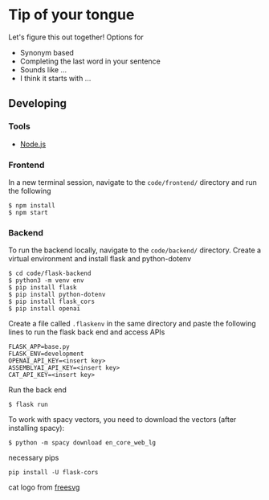 # Tip of your tongue

Let's figure this out together! Options for 
* Synonym based
* Completing the last word in your sentence
* Sounds like ...
* I think it starts with ...



## Developing

### Tools
* [Node.js](https://nodejs.org/en/download/)

### Frontend
In a new terminal session, navigate to the `code/frontend/` directory and run the following

```shell
$ npm install
$ npm start
```

### Backend
To run the backend locally, navigate to the `code/backend/` directory. Create a virtual environment and install flask and python-dotenv

```shell
$ cd code/flask-backend
$ python3 -m venv env
$ pip install flask
$ pip install python-dotenv
$ pip install flask_cors
$ pip install openai
```

Create a file called `.flaskenv` in the same directory and paste the following lines to run the flask back end and access APIs
```
FLASK_APP=base.py
FLASK_ENV=development
OPENAI_API_KEY=<insert key>
ASSEMBLYAI_API_KEY=<insert key>
CAT_API_KEY=<insert key>
```

Run the back end
```
$ flask run
```

To work with spacy vectors, you need to download the vectors (after installing spacy):
```shell
$ python -m spacy download en_core_web_lg
```

necessary pips
```
pip install -U flask-cors
```


cat logo from [freesvg](https://freesvg.org/cat-silhouette-vector)

